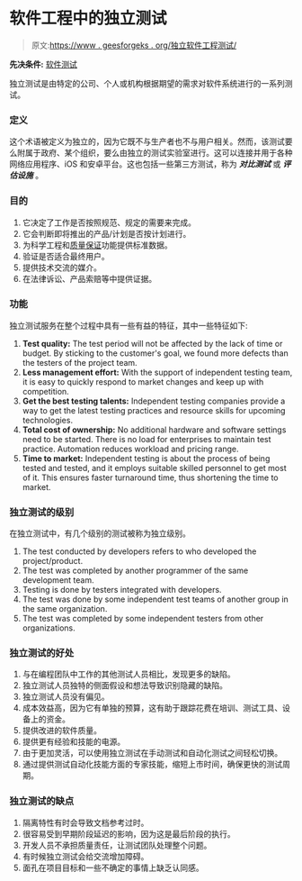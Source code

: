 # 软件工程中的独立测试

> 原文:[https://www . geesforgeks . org/独立软件工程测试/](https://www.geeksforgeeks.org/independent-testing-in-software-engineering/)

**先决条件:** [软件测试](https://www.geeksforgeeks.org/software-testing-basics/)

独立测试是由特定的公司、个人或机构根据期望的需求对软件系统进行的一系列测试。

### 定义

这个术语被定义为独立的，因为它既不与生产者也不与用户相关。然而，该测试要么附属于政府、某个组织，要么由独立的测试实验室进行。这可以连接并用于各种网络应用程序、iOS 和安卓平台。这也包括一些第三方测试，称为 ***对比测试*** 或 ***评估设施*** 。

### **目的**

1.  它决定了工作是否按照规范、规定的需要来完成。
2.  它会判断即将推出的产品/计划是否按计划进行。
3.  为科学工程和[质量保证](https://www.geeksforgeeks.org/software-engineering-software-quality-assurance/)功能提供标准数据。
4.  验证是否适合最终用户。
5.  提供技术交流的媒介。
6.  在法律诉讼、产品索赔等中提供证据。

### **功能**

独立测试服务在整个过程中具有一些有益的特征，其中一些特征如下:

1.  **Test quality:** The test period will not be affected by the lack of time or budget. By sticking to the customer's goal, we found more defects than the testers of the project team.
2.  **Less management effort:** With the support of independent testing team, it is easy to quickly respond to market changes and keep up with competition.
3.  **Get the best testing talents:** Independent testing companies provide a way to get the latest testing practices and resource skills for upcoming technologies.
4.  **Total cost of ownership:** No additional hardware and software settings need to be started. There is no load for enterprises to maintain test practice. Automation reduces workload and pricing range.
5.  **Time to market:** Independent testing is about the process of being tested and tested, and it employs suitable skilled personnel to get most of it. This ensures faster turnaround time, thus shortening the time to market.

### **独立测试的级别**

在独立测试中，有几个级别的测试被称为独立级别。

1.  The test conducted by developers refers to who developed the project/product.
2.  The test was completed by another programmer of the same development team.
3.  Testing is done by testers integrated with developers.
4.  The test was done by some independent test teams of another group in the same organization.
5.  The test was completed by some independent testers from other organizations.

### **独立测试的好处**

1.  与在编程团队中工作的其他测试人员相比，发现更多的缺陷。
2.  独立测试人员独特的侧面假设和想法导致识别隐藏的缺陷。
3.  独立测试人员没有偏见。
4.  成本效益高，因为它有单独的预算，这有助于跟踪花费在培训、测试工具、设备上的资金。
5.  提供改进的软件质量。
6.  提供更有经验和技能的电源。
7.  由于更加灵活，可以使用独立测试在手动测试和自动化测试之间轻松切换。
8.  通过提供测试自动化技能方面的专家技能，缩短上市时间，确保更快的测试周期。

### **独立测试的缺点**

1.  隔离特性有时会导致文档参考过时。
2.  很容易受到早期阶段延迟的影响，因为这是最后阶段的执行。
3.  开发人员不承担质量责任，让测试团队处理整个问题。
4.  有时候独立测试会给交流增加障碍。
5.  面孔在项目目标和一些不确定的事情上缺乏认同感。